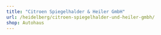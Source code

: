 ```yaml
---
title: "Citroen Spiegelhalder & Heiler GmbH"
url: /heidelberg/citroen-spiegelhalder-und-heiler-gmbh/
shop: Autohaus
---
```

